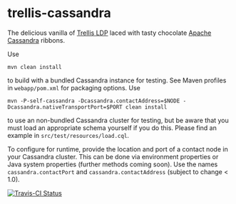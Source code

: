 # trellis-cassandra
The delicious vanilla of [Trellis LDP](https://github.com/trellis-ldp/trellis) laced with tasty chocolate [Apache Cassandra](https://cassandra.apache.org/) ribbons.

Use
```
mvn clean install
```
to build with a bundled Cassandra instance for testing. See Maven profiles in `webapp/pom.xml` for packaging options. Use
```
mvn -P-self-cassandra -Dcassandra.contactAddress=$NODE -Dcassandra.nativeTransportPort=$PORT clean install
```
 to use an non-bundled Cassandra cluster for testing, but be aware that you must load an appropriate schema yourself if you do this. Please find an example in `src/test/resources/load.cql`.

To configure for runtime, provide the location and port of a contact node in your Cassandra cluster. This can be done via environment properties or Java system properties (further methods coming soon). Use the names `cassandra.contactPort` and `cassandra.contactAddress` (subject to change < 1.0).


[![Travis-CI Status](https://travis-ci.org/ajs6f/trellis-cassandra.svg?branch=master)](https://travis-ci.org/ajs6f/trellis-cassandra)
